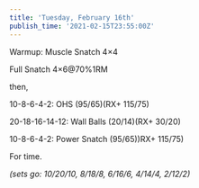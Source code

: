 ```yaml
---
title: 'Tuesday, February 16th'
publish_time: '2021-02-15T23:55:00Z'
---
```


Warmup: Muscle Snatch 4×4

Full Snatch 4×6\@70%1RM

then,

10-8-6-4-2: OHS (95/65)(RX+ 115/75)

20-18-16-14-12: Wall Balls (20/14)(RX+ 30/20)

10-8-6-4-2: Power Snatch (95/65))RX+ 115/75)

For time.

*(sets go: 10/20/10, 8/18/8, 6/16/6, 4/14/4, 2/12/2)*

